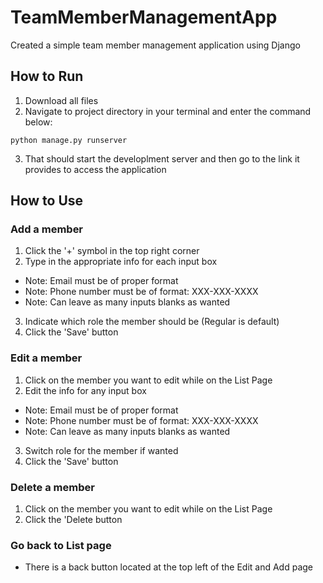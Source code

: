 # TeamMemberManagementApp
Created a simple team member management application using Django

## How to Run
1. Download all files
2. Navigate to project directory in your terminal and enter the command below:
```
python manage.py runserver
```
3. That should start the developlment server and then go to the link it provides to access the application

## How to Use
### Add a member
1. Click the '+' symbol in the top right corner
2. Type in the appropriate info for each input box
  - Note: Email must be of proper format
  - Note: Phone number must be of format: XXX-XXX-XXXX
  - Note: Can leave as many inputs blanks as wanted
3. Indicate which role the member should be (Regular is default)
4. Click the 'Save' button

### Edit a member
1. Click on the member you want to edit while on the List Page
2. Edit the info for any input box
  - Note: Email must be of proper format
  - Note: Phone number must be of format: XXX-XXX-XXXX
  - Note: Can leave as many inputs blanks as wanted
3. Switch role for the member if wanted
4. Click the 'Save' button

### Delete a member
1. Click on the member you want to edit while on the List Page
2. Click the 'Delete button

### Go back to List page
- There is a back button located at the top left of the Edit and Add page
